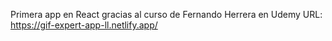 Primera app en React gracias al curso de Fernando Herrera en Udemy
URL: https://gif-expert-app-ll.netlify.app/
